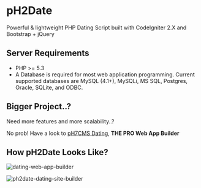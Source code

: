 # pH2Date

Powerful & lightweight PHP Dating Script built with CodeIgniter 2.X and Bootstrap + jQuery


## Server Requirements

* PHP >= 5.3
* A Database is required for most web application programming. Current supported databases are MySQL (4.1+), MySQLi, MS SQL, Postgres, Oracle, SQLite, and ODBC.


## Bigger Project..?

Need more features and more scalability..?

No prob! Have a look to [pH7CMS Dating](https://ph7cms.com/get/), **THE PRO Web App Builder**


## How pH2Date Looks Like?

![dating-web-app-builder](https://user-images.githubusercontent.com/1325411/28043209-c26bb4d8-65c8-11e7-935d-585aad48293f.png)

![ph2date-dating-site-builder](https://user-images.githubusercontent.com/1325411/28043208-c2697010-65c8-11e7-86fb-df24764f6ff4.png)
